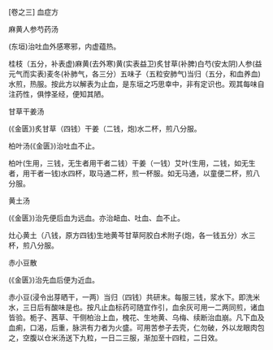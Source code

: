 [卷之三] 血症方

麻黄人参芍药汤

(东垣)治吐血外感寒邪，内虚蕴热。

桂枝（五分，补表虚)麻黄(去外寒)黄(实表益卫)炙甘草(补脾)白芍(安太阴)人参(益元气而实表)麦冬(补肺气，各三分）五味子（五粒安肺气)当归（五分，和血养血)水煎，热服。按此方以解表为止血，是东垣之巧思幸中，非有定识也。观其每味自注药性，俱悖圣经，便知其陋。

甘草干姜汤

(《金匮》)炙甘草（四钱）干姜（二钱，炮)水二杯，煎八分服。

柏叶汤(《金匮》)治吐血不止。

柏叶(生用，三钱，无生者用干者二钱）干姜（一钱）艾叶(生用，二钱，如无生者，用干者一钱)水四杯，取马通二杯，煎一杯服。如无马通，以童便二杯，煎八分服。

黄土汤

(《金匮》)治先便后血为远血。亦治衄血、吐血、血不止。

灶心黄土（八钱，原方四钱)生地黄芩甘草阿胶白术附子(炮，各一钱五分）水三杯，煎八分服。

赤小豆散

(《金匮》)治先血后便为近血。

赤小豆(浸令出芽晒干，一两）当归（四钱）共研末。每服三钱，浆水下。即洗米水，三日后有酸味是也。按凡止血标药可随宜作引，血余灰可用一二两同煎，诸血皆验。栀子、茜草、干侧柏治上血，槐花、生地黄、乌梅、续断治血崩。凡下血及血痢，口渴，后重，脉洪有力者为火盛。可用苦参子去壳，仁勿破，外以龙眼肉包之，空腹以仓米汤送下九粒，一日二三服，渐加至十四粒，二日效。

